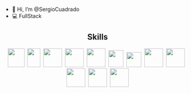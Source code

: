 - 👋 Hi, I’m @SergioCuadrado
- 💻 FullStack

## <h2 align="center"> Skills </h2>
<p align="center">
<img src="https://user-images.githubusercontent.com/77457592/126704972-5e4355c8-f8b3-4742-86e2-af5d4db2a3f2.png" width="45" height="50" />&nbsp;&nbsp;<img src="https://user-images.githubusercontent.com/77457592/126706807-773a8135-6b3b-4b43-bcd0-95f2109b0724.png" width="35" height="50" />&nbsp;&nbsp;<img src="https://user-images.githubusercontent.com/77457592/126706853-4d14587c-258c-48d5-829e-b81bc387249a.jpg" width="50" height="50" />&nbsp;&nbsp;<img src="https://user-images.githubusercontent.com/77457592/126706904-d0ca2c93-ec1c-40d6-bd0f-bb5daeead34b.png" width="50" height="50" />&nbsp;&nbsp;<img src="https://user-images.githubusercontent.com/77457592/126706925-c7b74a04-024c-4b76-85fe-7aed1c89c0f4.png" width="50" height="50" />&nbsp;&nbsp;<img src="https://user-images.githubusercontent.com/77457592/126706984-6e38978c-5aef-4f50-8baf-fcdad9606645.png" width="40" height="45" />&nbsp;&nbsp;<img src="https://user-images.githubusercontent.com/77457592/126707015-68cb4d66-1b3c-410b-99a5-c059d96ededf.png" width="40" height="40" />&nbsp;&nbsp;<img src="https://user-images.githubusercontent.com/77457592/126708145-365599b1-abed-4284-be92-171d5c04a840.png" width="50" height="50" />&nbsp;&nbsp;<img src="https://user-images.githubusercontent.com/77457592/126708279-6a542fa4-58b4-4c50-a41f-cce8f6df0653.png" width="50" height="50" />&nbsp;&nbsp;<img src="https://user-images.githubusercontent.com/77457592/126708367-74286e42-fc3e-46fa-b102-8e20d98099aa.png" width="50" height="50" />&nbsp;&nbsp;<img src="https://user-images.githubusercontent.com/77457592/126708532-644c7a01-3bbd-4a0c-acd3-f5bcc0523854.png" width="50" height="50" />&nbsp;&nbsp;<img src="https://user-images.githubusercontent.com/77457592/128361873-8efc5256-44e1-4f98-8ae9-2dd4f7609976.png" width="50" height="50" />
 </p>

<!---
SergioCuadrado/SergioCuadrado is a ✨ special ✨ repository because its `README.md` (this file) appears on your GitHub profile.
You can click the Preview link to take a look at your changes.
--->
